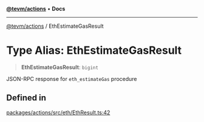 [**@tevm/actions**](../README.md) • **Docs**

***

[@tevm/actions](../globals.md) / EthEstimateGasResult

# Type Alias: EthEstimateGasResult

> **EthEstimateGasResult**: `bigint`

JSON-RPC response for `eth_estimateGas` procedure

## Defined in

[packages/actions/src/eth/EthResult.ts:42](https://github.com/evmts/tevm-monorepo/blob/main/packages/actions/src/eth/EthResult.ts#L42)
